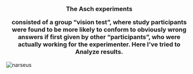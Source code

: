 <h3 align="center">The Asch experiments

consisted of a group “vision test”, where study participants were found to be more likely to conform to obviously wrong answers if first given by other “participants”, who were actually working for the experimenter. Here I've tried to Analyze results.</h3>



<p align="left"> <img src="https://komarev.com/ghpvc/?username=narseus&label=Profile%20views&color=0e75b6&style=flat" alt="narseus" /> </p>
